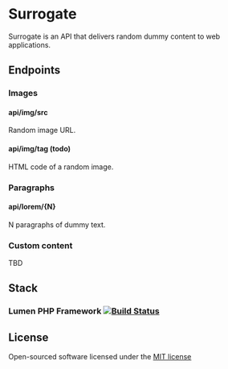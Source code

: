 # Surrogate

Surrogate is an API that delivers random dummy content to web applications.

## Endpoints

### Images

#### api/img/src

Random image URL.

#### api/img/tag (todo)

HTML code of a random image.

### Paragraphs

#### api/lorem/{N}

N paragraphs of dummy text.

### Custom content

TBD

## Stack

### Lumen PHP Framework [![Build Status](https://travis-ci.org/laravel/lumen-framework.svg)](https://travis-ci.org/laravel/lumen-framework)

## License

Open-sourced software licensed under the [MIT license](http://opensource.org/licenses/MIT)
